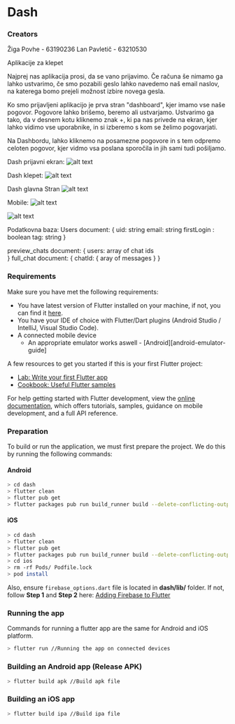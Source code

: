 # Dash
### Creators
Žiga Povhe - 63190236
Lan Pavletič - 63210530

Aplikacije za klepet

Najprej nas aplikacija prosi, da se vano prijavimo. Če računa še nimamo ga lahko ustvarimo, če smo pozabili geslo lahko navedemo naš email naslov, na katerega bomo prejeli možnost izbire novega gesla. 

Ko smo prijavljeni aplikacijo je prva stran "dashboard", kjer imamo vse naše pogovor. Pogovore lahko brišemo, beremo ali ustvarjamo. Ustvarimo ga tako, da v desnem kotu kliknemo znak +, ki pa nas privede na ekran, kjer lahko vidimo vse uporabnike, in si izberemo s kom se želimo pogovarjati.

Na Dashbordu, lahko kliknemo na posamezne pogovore in s tem odpremo celoten pogovor, kjer vidmo vsa poslana sporočila in jih sami tudi pošiljamo.

Dash prijavni ekran:
![alt text](https://github.com/zigapovhe/dash/blob/main/Screenshot%20from%202023-01-12%2018-51-13.png)

Dash klepet:
![alt text](https://github.com/zigapovhe/dash/blob/main/Screenshot%20from%202023-01-12%2019-07-05.png)

Dash glavna Stran
![alt text](https://github.com/zigapovhe/dash/blob/main/Screenshot%20from%202023-01-12%2019-08-05.png)

Mobile:
![alt text](https://github.com/zigapovhe/dash/blob/main/Screenshot_20230112-220200.png)

![alt text](https://github.com/zigapovhe/dash/blob/main/Screenshot_20230112-220209.png)

Podatkovna baza:
Users document:
{
   uid: string
   email: string
   firstLogin : boolean
   tag: string
}

preview_chats document:
{
   users: array of chat ids   
}
full_chat document:
{
   chatId: {
      aray of messages
   }
}
### Requirements

Make sure you have met the following requirements:
* You have latest version of Flutter installed on your machine, if not, you can find it [here](https://flutter.dev).
* You have your IDE of choice with Flutter/Dart plugins (Android Studio / IntelliJ, Visual Studio Code).
* A connected mobile device
    * An appropriate emulator works aswell - [Android][android-emulator-guide]

A few resources to get you started if this is your first Flutter project:

- [Lab: Write your first Flutter app](https://docs.flutter.dev/get-started/codelab)
- [Cookbook: Useful Flutter samples](https://docs.flutter.dev/cookbook)

For help getting started with Flutter development, view the
[online documentation](https://docs.flutter.dev/), which offers tutorials,
samples, guidance on mobile development, and a full API reference.


### Preparation

To build or run the application, we must first prepare the project. We do this by running the following commands:

#### Android

```sh
> cd dash
> flutter clean
> flutter pub get
> flutter packages pub run build_runner build --delete-conflicting-outputs
```

#### iOS

```sh
> cd dash
> flutter clean
> flutter pub get
> flutter packages pub run build_runner build --delete-conflicting-outputs
> cd ios
> rm -rf Pods/ Podfile.lock
> pod install
```

Also, ensure `firebase_options.dart` file is located in **dash/lib/** folder.
If not, follow **Step 1** and **Step 2** here: [Adding Firebase to Flutter](https://firebase.google.com/docs/flutter/setup?platform=ios)

### Running the app

Commands for running a flutter app are the same for Android and iOS platform.

```sh
> flutter run //Running the app on connected devices
```

### Building an Android app (Release APK)

```sh
> flutter build apk //Build apk file
```

### Building an iOS app

```sh
> flutter build ipa //Build ipa file
```




